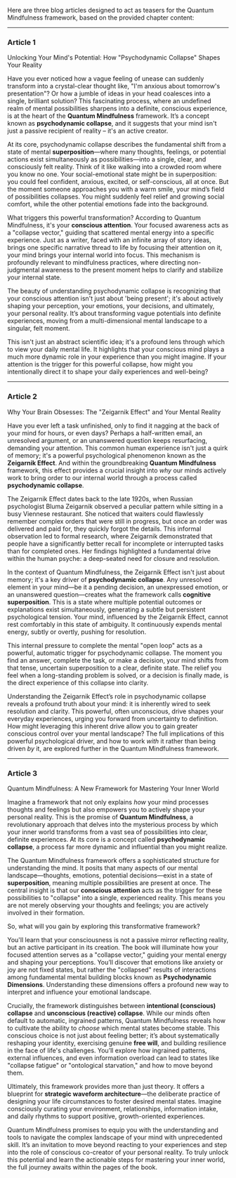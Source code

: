 Here are three blog articles designed to act as teasers for the Quantum Mindfulness framework, based on the provided chapter content:

---

### Article 1

 Unlocking Your Mind's Potential: How "Psychodynamic Collapse" Shapes Your Reality



Have you ever noticed how a vague feeling of unease can suddenly transform into a crystal-clear thought like, "I'm anxious about tomorrow's presentation"? Or how a jumble of ideas in your head coalesces into a single, brilliant solution? This fascinating process, where an undefined realm of mental possibilities sharpens into a definite, conscious experience, is at the heart of the **Quantum Mindfulness** framework. It’s a concept known as **psychodynamic collapse**, and it suggests that your mind isn't just a passive recipient of reality – it's an active creator.

At its core, psychodynamic collapse describes the fundamental shift from a state of mental **superposition**—where many thoughts, feelings, or potential actions exist simultaneously as possibilities—into a single, clear, and consciously felt reality. Think of it like walking into a crowded room where you know no one. Your social-emotional state might be in superposition: you could feel confident, anxious, excited, or self-conscious, all at once. But the moment someone approaches you with a warm smile, your mind’s field of possibilities collapses. You might suddenly feel relief and growing social comfort, while the other potential emotions fade into the background.

What triggers this powerful transformation? According to Quantum Mindfulness, it's your **conscious attention**. Your focused awareness acts as a "collapse vector," guiding that scattered mental energy into a specific experience. Just as a writer, faced with an infinite array of story ideas, brings one specific narrative thread to life by focusing their attention on it, your mind brings your internal world into focus. This mechanism is profoundly relevant to mindfulness practices, where directing non-judgmental awareness to the present moment helps to clarify and stabilize your internal state.

The beauty of understanding psychodynamic collapse is recognizing that your conscious attention isn't just about 'being present'; it's about actively shaping your perception, your emotions, your decisions, and ultimately, your personal reality. It’s about transforming vague potentials into definite experiences, moving from a multi-dimensional mental landscape to a singular, felt moment.

This isn't just an abstract scientific idea; it's a profound lens through which to view your daily mental life. It highlights that your conscious mind plays a much more dynamic role in your experience than you might imagine. If your attention is the trigger for this powerful collapse, how might you intentionally direct it to shape your daily experiences and well-being?

---

### Article 2

 Why Your Brain Obsesses: The "Zeigarnik Effect" and Your Mental Reality



Have you ever left a task unfinished, only to find it nagging at the back of your mind for hours, or even days? Perhaps a half-written email, an unresolved argument, or an unanswered question keeps resurfacing, demanding your attention. This common human experience isn't just a quirk of memory; it's a powerful psychological phenomenon known as the **Zeigarnik Effect**. And within the groundbreaking **Quantum Mindfulness** framework, this effect provides a crucial insight into *why* our minds actively work to bring order to our internal world through a process called **psychodynamic collapse**.

The Zeigarnik Effect dates back to the late 1920s, when Russian psychologist Bluma Zeigarnik observed a peculiar pattern while sitting in a busy Viennese restaurant. She noticed that waiters could flawlessly remember complex orders that were still in progress, but once an order was delivered and paid for, they quickly forgot the details. This informal observation led to formal research, where Zeigarnik demonstrated that people have a significantly better recall for incomplete or interrupted tasks than for completed ones. Her findings highlighted a fundamental drive within the human psyche: a deep-seated need for closure and resolution.

In the context of Quantum Mindfulness, the Zeigarnik Effect isn't just about memory; it's a key driver of **psychodynamic collapse**. Any unresolved element in your mind—be it a pending decision, an unexpressed emotion, or an unanswered question—creates what the framework calls **cognitive superposition**. This is a state where multiple potential outcomes or explanations exist simultaneously, generating a subtle but persistent psychological tension. Your mind, influenced by the Zeigarnik Effect, cannot rest comfortably in this state of ambiguity. It continuously expends mental energy, subtly or overtly, pushing for resolution.

This internal pressure to complete the mental "open loop" acts as a powerful, automatic trigger for psychodynamic collapse. The moment you find an answer, complete the task, or make a decision, your mind shifts from that tense, uncertain superposition to a clear, definite state. The relief you feel when a long-standing problem is solved, or a decision is finally made, is the direct experience of this collapse into clarity.

Understanding the Zeigarnik Effect’s role in psychodynamic collapse reveals a profound truth about your mind: it is inherently wired to seek resolution and clarity. This powerful, often unconscious, drive shapes your everyday experiences, urging you forward from uncertainty to definition. How might leveraging this inherent drive allow you to gain greater conscious control over your mental landscape? The full implications of this powerful psychological driver, and how to work *with* it rather than being driven *by* it, are explored further in the Quantum Mindfulness framework.

---

### Article 3

 Quantum Mindfulness: A New Framework for Mastering Your Inner World



Imagine a framework that not only explains *how* your mind processes thoughts and feelings but also empowers you to actively shape your personal reality. This is the promise of **Quantum Mindfulness**, a revolutionary approach that delves into the mysterious process by which your inner world transforms from a vast sea of possibilities into clear, definite experiences. At its core is a concept called **psychodynamic collapse**, a process far more dynamic and influential than you might realize.

The Quantum Mindfulness framework offers a sophisticated structure for understanding the mind. It posits that many aspects of our mental landscape—thoughts, emotions, potential decisions—exist in a state of **superposition**, meaning multiple possibilities are present at once. The central insight is that our **conscious attention** acts as the trigger for these possibilities to "collapse" into a single, experienced reality. This means you are not merely observing your thoughts and feelings; you are actively involved in their formation.

So, what will you gain by exploring this transformative framework?

You'll learn that your consciousness is not a passive mirror reflecting reality, but an active participant in its creation. The book will illuminate how your focused attention serves as a "collapse vector," guiding your mental energy and shaping your perceptions. You’ll discover that emotions like anxiety or joy are not fixed states, but rather the "collapsed" results of interactions among fundamental mental building blocks known as **Psychodynamic Dimensions**. Understanding these dimensions offers a profound new way to interpret and influence your emotional landscape.

Crucially, the framework distinguishes between **intentional (conscious) collapse** and **unconscious (reactive) collapse**. While our minds often default to automatic, ingrained patterns, Quantum Mindfulness reveals how to cultivate the ability to *choose* which mental states become stable. This conscious choice is not just about feeling better; it’s about systematically reshaping your identity, exercising genuine **free will**, and building resilience in the face of life's challenges. You’ll explore how ingrained patterns, external influences, and even information overload can lead to states like "collapse fatigue" or "ontological starvation," and how to move beyond them.

Ultimately, this framework provides more than just theory. It offers a blueprint for **strategic waveform architecture**—the deliberate practice of designing your life circumstances to foster desired mental states. Imagine consciously curating your environment, relationships, information intake, and daily rhythms to support positive, growth-oriented experiences.

Quantum Mindfulness promises to equip you with the understanding and tools to navigate the complex landscape of your mind with unprecedented skill. It’s an invitation to move beyond reacting to your experiences and step into the role of conscious co-creator of your personal reality. To truly unlock this potential and learn the actionable steps for mastering your inner world, the full journey awaits within the pages of the book.
